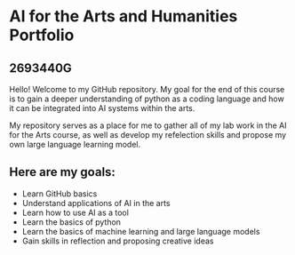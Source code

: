 <h1>AI for the Arts and Humanities Portfolio</h1>
<h2>2693440G</h2>

<p>Hello! Welcome to my GitHub repository. My goal for the end of this course is to gain a deeper understanding of python as a coding language and how it can be integrated into AI systems within the arts.<p>

<p>My repository serves as a place for me to gather all of my lab work in the AI for the Arts course, as well as develop my refelection skills and propose my own large language learning model.</p>

<h2>Here are my goals:</h2>
<ul>
  <li>Learn GitHub basics</li>
  <li>Understand applications of AI in the arts</li>
  <li>Learn how to use AI as a tool</li>
  <li>Learn the basics of python</li>
  <li>Learn the basics of machine learning and large language models</li>
  <li>Gain skills in reflection and proposing creative ideas</li>
</ul>
